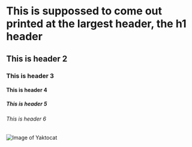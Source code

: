 # This is suppossed to come out printed at the largest header, the h1 header
## This is header 2
### This is header 3
#### This is header 4
##### This is header 5
###### This is header 6
![Image of Yaktocat](https://octodex.github.com/images/yaktocat.png)

